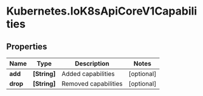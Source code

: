 # Kubernetes.IoK8sApiCoreV1Capabilities

## Properties

Name | Type | Description | Notes
------------ | ------------- | ------------- | -------------
**add** | **[String]** | Added capabilities | [optional] 
**drop** | **[String]** | Removed capabilities | [optional] 


